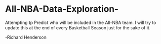 # All-NBA-Data-Exploration-
Attempting tp Predict who will be included in the All-NBA team. I will try to update this at the end of every Basketball Season just for the sake of it. 

-Richard Henderson
